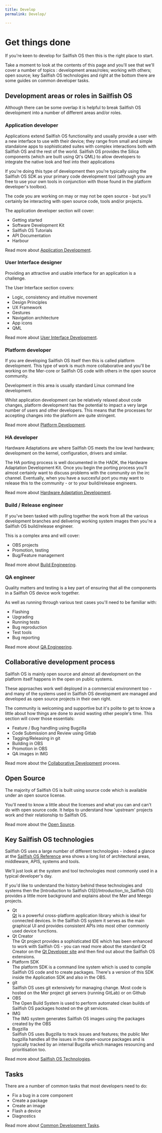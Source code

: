 ```yaml
---
title: Develop
permalink: Develop/

---
```


# Get things done

If you're keen to develop for Sailfish OS then this is the right place
to start.

Take a moment to look at the contents of this page and you'll see that
we'll cover a number of topics : development areas/roles; working with
others; open source; key Sailfish OS technologies and right at the
bottom there are some guides on common developer tasks.

## Development areas or roles in Sailfish OS

Although there can be some overlap it is helpful to break Sailfish OS
development into a number of different areas and/or roles.

### Application developer

Applications extend Sailfish OS functionality and usually provide a user
with a new interface to use with their device; they range from small and
simple standalone apps to sophisticated suites with complex interactions
both with Sailfish OS and the rest of the world. Sailfish OS provides
the Silica components (which are built using Qt's QML) to allow
developers to integrate the native look and feel into their applications

If you're doing this type of development then you're typically using the
Sailfish OS SDK as your primary code development tool (although you are
free to use your own tools in conjunction with those found in the
platform developer's toolbox).

The code you are working on may or may not be open source - but you'll
certainly be interacting with open source code, tools and/or projects.

The application developer section will cover:

  - Getting started
  - Software Development Kit
  - Sailfish OS Tutorials
  - API Documentation
  - Harbour

Read more about [Application
Development](/Develop/Apps).

### User Interface designer

Providing an attractive and usable interface for an application is a
challenge.

The User Interface section covers:

  - Logic, consistency and intuitive movement
  - Design Principles
  - UX Framework
  - Gestures
  - Navigation architecture
  - App icons
  - QML

Read more about [User Interface
Development](/Develop/Apps/UI).

### Platform developer

If you are developing Sailfish OS itself then this is called platform
development. This type of work is much more collaborative and you'll be
working on the Mer-core or Sailfish OS code with others in the open
source community.

Development in this area is usually standard Linux command line
development.

Whilst application development can be relatively relaxed about code
changes, platform development has the potential to impact a very large
number of users and other developers. This means that the processes for
accepting changes into the platform are quite stringent.

Read more about [Platform Development](/Develop/Platform).

### HA developer

Hardware Adaptations are where Sailfish OS meets the low level hardware;
development on the kernel, configuration, drivers and similar.

The HA porting process is well documented in the HADK, the Hardware
Adaptation Development Kit. Once you begin the porting process you'll
almost certainly want to discuss problems with the community on the irc
channel. Eventually, when you have a succesful port you may want to
release this to the community - or to your build/release engineers.

Read more about [Hardware Adaptation
Development](/Tools/Hardware_Adaptation_Development_Kit).

### Build / Release engineer

If you've been tasked with pulling together the work from all the
various development branches and delivering working system images then
you're a Sailfish OS build/release engineer.

This is a complex area and will cover:

  - OBS projects
  - Promotion, testing
  - Bug/Feature management

Read more about [Build Engineering](/Build_Engineering).

### QA engineer

Quality matters and testing is a key part of ensuring that all the
components in a Sailfish OS device work together.

As well as running through various test cases you'll need to be familiar
with:

  - Flashing
  - Upgrading
  - Running tests
  - Bug reproduction
  - Test tools
  - Bug reporting

Read more about [QA Engineering](/QA_Engineering).

## Collaborative development process

Sailfish OS is mainly open source and almost all development on the
platform itself happens in the open on public systems.

These approaches work well deployed in a commercial environment too -
and many of the systems used in Sailfish OS development are managed and
developed as open source projects in their own right.

The community is welcoming and supportive but it's polite to get to know
a little about how things are done to avoid wasting other people's time.
This section will cover those essentials:

  - Feature / Bug handling using Bugzilla
  - Code Submission and Review using Gitlab
  - Tagging/Releasing in git
  - Building in OBS
  - Promotion in OBS
  - QA images in IMG

Read more about the [Collaborative
Development](/Develop/Collaborative_Development) process.

## Open Source

The majority of Sailfish OS is built using source code which is
available under an open source license.

You'll need to know a little about the licenses and what you can and
can't do with open source code. It helps to understand how 'upstream'
projects work and their relationship to Sailfish OS.

Read more about the [Open Source](/Develop/Open_Source).

## Key Sailfish OS technologies

Sailfish OS uses a large number of different technologies - indeed a
glance at the [Sailfish OS Reference](/Reference) area shows a
long list of architectural areas, middleware, APIS, systems and tools.

We'll just look at the system and tool technologies most commonly used
in a typical developer's day.

If you'd like to understand the history behind these technologies and
systems then the [Introduction to
Sailfish OS](/Introduction_to_Sailfish OS) provides a little
more background and explains about the Mer and Meego projects.

  - Qt  
    [Qt](http://qt-project.org/) is a powerful cross-platform
    application library which is ideal for connected devices. In the
    Sailfish OS system it serves as the main graphical UI and provides
    consistent APIs into most other commonly used device functions.
  - Qt Creator  
    The Qt project provides a sophisticated IDE which has been enhanced
    to work with Sailfish OS - you can read more about the standard Qt
    Creator on the [Qt Developer
    site](http://doc.qt.io/qt-5/topics-app-development.html) and then
    find out about the Sailfish OS extensions.
  - Platform SDK  
    The platform SDK is a command line system which is used to compile
    Sailfish OS code and to create packages. There's a version of this
    SDK inside the Application SDK and also in the OBS.
  - git  
    Sailfish OS uses git extensively for managing change. Most code is
    hosted on the Mer project git servers (running GitLab) or on Github
  - OBS  
    The Open Build System is used to perform automated clean builds of
    Sailfish OS packages hosted on the git services.
  - IMG  
    The IMG system generates Sailfish OS images using the packages
    created by the OBS
  - Bugzilla  
    Sailfish OS uses Bugzilla to track issues and features; the public
    Mer bugzilla handles all the issues in the open-source packages and
    is typically tracked by an internal Bugzilla which manages
    resourcing and prioritisation too.

Read more about [Sailfish OS Technologies](/Reference).

## Tasks

There are a number of common tasks that most developers need to do:

  - Fix a bug in a core component
  - Create a package
  - Create an image
  - Flash a device
  - Diagnostics

Read more about [Common Development
Tasks](/Develop/Common_Tasks).
